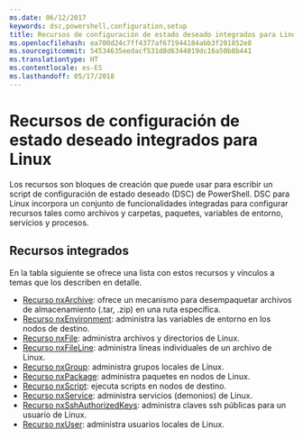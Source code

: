 ```yaml
---
ms.date: 06/12/2017
keywords: dsc,powershell,configuration,setup
title: Recursos de configuración de estado deseado integrados para Linux
ms.openlocfilehash: ea700d24c7ff4377af671944184abb3f201852e8
ms.sourcegitcommit: 54534635eedacf531d8d6344019dc16a50b8b441
ms.translationtype: HT
ms.contentlocale: es-ES
ms.lasthandoff: 05/17/2018
---
```

# <a name="built-in-desired-state-configuration-resources-for-linux"></a>Recursos de configuración de estado deseado integrados para Linux

Los recursos son bloques de creación que puede usar para escribir un script de configuración de estado deseado (DSC) de PowerShell. DSC para Linux incorpora un conjunto de funcionalidades integradas para configurar recursos tales como archivos y carpetas, paquetes, variables de entorno, servicios y procesos.

## <a name="built-in-resources"></a>Recursos integrados

En la tabla siguiente se ofrece una lista con estos recursos y vínculos a temas que los describen en detalle.

* [Recurso nxArchive](lnxArchiveResource.md): ofrece un mecanismo para desempaquetar archivos de almacenamiento (.tar, .zip) en una ruta específica.
* [Recurso nxEnvironment](lnxEnvironmentResource.md): administra las variables de entorno en los nodos de destino.
* [Recurso nxFile](lnxFileResource.md): administra archivos y directorios de Linux.
* [Recurso nxFileLine](lnxFileLineResource.md): administra líneas individuales de un archivo de Linux.
* [Recurso nxGroup](lnxGroupResource.md): administra grupos locales de Linux.
* [Recurso nxPackage](lnxPackageResource.md): administra paquetes en nodos de Linux.
* [Recurso nxScript](lnxScriptResource.md): ejecuta scripts en nodos de destino.
* [Recurso nxService](lnxServiceResource.md): administra servicios (demonios) de Linux.
* [Recurso nxSshAuthorizedKeys](lnxSshAuthorizedKeysResource.md): administra claves ssh públicas para un usuario de Linux.
* [Recurso nxUser](lnxUserResource.md): administra usuarios locales de Linux.